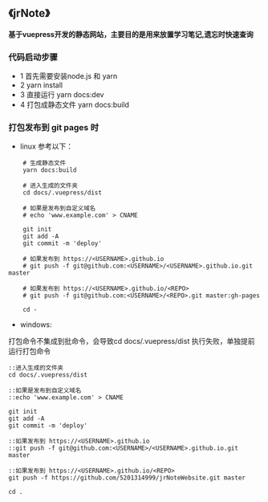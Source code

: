 ## **《jrNote》** 

**基于vuepress开发的静态网站，主要目的是用来放置学习笔记,遗忘时快速查询**

### 代码启动步骤

- 1 首先需要安装node.js 和 yarn
- 2 yarn install
- 3 直接运行 yarn docs:dev
- 4 打包成静态文件  yarn docs:build



### 打包发布到 git pages 时

* linux 参考以下：

```
    # 生成静态文件
    yarn docs:build

    # 进入生成的文件夹
    cd docs/.vuepress/dist

    # 如果是发布到自定义域名
    # echo 'www.example.com' > CNAME

    git init
    git add -A
    git commit -m 'deploy'

    # 如果发布到 https://<USERNAME>.github.io
    # git push -f git@github.com:<USERNAME>/<USERNAME>.github.io.git master

    # 如果发布到 https://<USERNAME>.github.io/<REPO>
    # git push -f git@github.com:<USERNAME>/<REPO>.git master:gh-pages

    cd -
```
* windows:

打包命令不集成到批命令，会导致cd docs/.vuepress/dist 执行失败，单独提前运行打包命令
```
::进入生成的文件夹
cd docs/.vuepress/dist

::如果是发布到自定义域名
::echo 'www.example.com' > CNAME 

git init
git add -A
git commit -m 'deploy'

::如果发布到 https://<USERNAME>.github.io 
::git push -f git@github.com:<USERNAME>/<USERNAME>.github.io.git master 

::如果发布到 https://<USERNAME>.github.io/<REPO>
git push -f https://github.com/5201314999/jrNoteWebsite.git master

cd .
```
